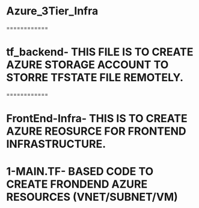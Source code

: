 # Azure_3Tier_Infra
============
# tf_backend- THIS FILE IS TO CREATE AZURE STORAGE ACCOUNT TO STORRE TFSTATE FILE REMOTELY.
============

# FrontEnd-Infra- THIS IS TO CREATE AZURE REOSURCE FOR FRONTEND INFRASTRUCTURE.
#   1-MAIN.TF- BASED CODE TO CREATE FRONDEND AZURE RESOURCES (VNET/SUBNET/VM)